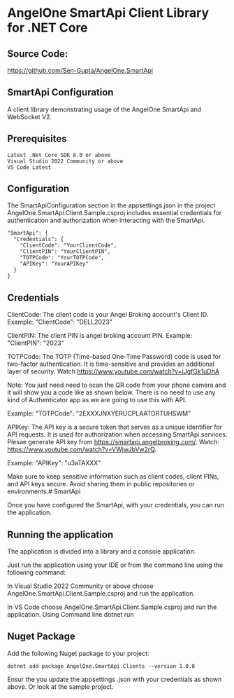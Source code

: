 # AngelOne SmartApi Client Library for .NET Core

## Source Code:
https://github.com/Sen-Gupta/AngelOne.SmartApi

## SmartApi Configuration

A client library demonstrating usage of the AngelOne SmartApi and WebSocket V2. 


## Prerequisites
    Latest .Net Core SDK 8.0 or above
    Visual Studio 2022 Community or above
    VS Code Latest


## Configuration
The SmartApiConfiguration section in the appsettings.json in the project AngelOne.SmartApi.Client.Sample.csproj includes essential credentials for authentication and authorization when interacting with the SmartApi.
```
"SmartApi": {
  "Credentials": {
    "ClientCode": "YourClientCode",
    "ClientPIN": "YourClientPIN",
    "TOTPCode": "YourTOTPCode",
    "APIKey": "YourAPIKey"
  }
}
```

## Credentials

ClientCode: The client code is your Angel Broking account's Client ID.
Example: "ClientCode": "DELL2023"

ClientPIN: The client PIN is angel broking account PIN.
Example: "ClientPIN": "2023"


TOTPCode: The TOTP (Time-based One-Time Password) code is used for two-factor authentication. 
It is time-sensitive and provides an additional layer of security. Watch https://www.youtube.com/watch?v=iJgfGk1uDhA 

Note: You just need need to scan the QR code from your phone camera and it will show you a code like as shown below. 
There is no need to use any kind of Authenticator app as we are going to use this with API.

Example: "TOTPCode": "2EXXXJNXYERUCPLAATDRTUHSWM"


APIKey: The API key is a secure token that serves as a unique identifier for API requests. It is used for authorization when accessing SmartApi services.
Plesae generate API key from https://smartapi.angelbroking.com/. Watch: https://www.youtube.com/watch?v=VWjwJbVw2rQ.

Example: "APIKey": "u3aTAXXX"


Make sure to keep sensitive information such as client codes, client PINs, and API keys secure. Avoid sharing them in public repositories or environments.# SmartApi

Once you have configured the SmartApi, with your credentials, you can run the application.



## Running the application
The application is divided into a library and a console application.

Just run the application using your IDE or from the command line using the following command:

In Visual Studio 2022 Community or above choose AngelOne.SmartApi.Client.Sample.csproj and run the application.

In VS Code choose AngelOne.SmartApi.Client.Sample.csproj and run the application. Using Command line dotnet run



## Nuget Package
Add the following Nuget package to your project:

```
dotnet add package AngelOne.SmartApi.Clients --version 1.0.0
```
Ensur the you update the appsettings .json with your credentials as shown above. Or look at the sample project.
